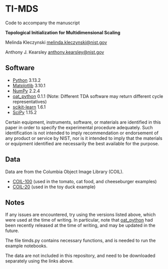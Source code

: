 # TI-MDS

Code to accompany the manuscript 

**Topological Initialization for Multidimensional Scaling**

Melinda Kleczynski
melinda.kleczynski@nist.gov

Anthony J. Kearsley
anthony.kearsley@nist.gov

## Software

* [Python](https://www.python.org/) 3.13.2
* [Matplotlib](https://matplotlib.org/stable/) 3.10.1
* [NumPy](https://numpy.org/doc/stable/index.html) 2.2.4
* [oat_python](https://github.com/OpenAppliedTopology/oat_python) 0.1.1 (Note: Different TDA software may return different cycle representatives)
* [scikit-learn](https://scikit-learn.org/stable/index.html) 1.6.1
* [SciPy](https://docs.scipy.org/doc/scipy/index.html) 1.15.2

Certain equipment, instruments, software, or materials are identified in this paper in order to specify the experimental procedure adequately.
Such identification is not intended to imply recommendation or endorsement of any product or service by NIST, nor is it intended to imply 
that the materials or equipment identified are necessarily the best available for the purpose.

## Data

Data are from the Columbia Object Image Library (COIL).

* [COIL-100](https://cave.cs.columbia.edu/repository/COIL-100) (used in the tomato, cat food, and cheeseburger examples)
* [COIL-20](https://cave.cs.columbia.edu/repository/COIL-20) (used in the toy duck example)

## Notes

If any issues are encountered, try using the versions listed above, which were used at the time of writing. In particular, note that
[oat_python](https://github.com/OpenAppliedTopology/oat_python) had been recently released at the time of writing, and may be updated
in the future.

The file timds.py contains necessary functions, and is needed to run the example notebooks.

The data are not included in this repository, and need to be downloaded separately using the links above.





 
 
